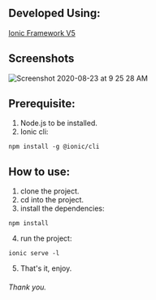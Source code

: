 ## Developed Using:

<p align="left">
<a href="https://ionicframework.com/">Ionic Framework V5</a>
</p>

## Screenshots
![Screenshot 2020-08-23 at 9 25 28 AM](https://user-images.githubusercontent.com/69763395/90970684-abf91580-e525-11ea-8b32-ef7d940916e7.png)

## Prerequisite:
1. Node.js to be installed.
2. Ionic cli:
```
npm install -g @ionic/cli
```

## How to use:
1. clone the project.
2. cd into the project.
3. install the dependencies:
```
npm install
```
4. run the project:
```
ionic serve -l 
```
5. That's it, enjoy.

###### Thank you.
